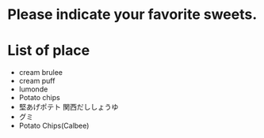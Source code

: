 # Please indicate your favorite sweets.

# List of place
- cream brulee
- cream puff
- lumonde
- Potato chips
- 堅あげポテト 関西だししょうゆ
- グミ
- Potato Chips(Calbee)
